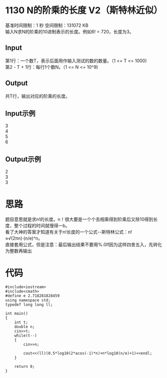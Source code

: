 # 1130 N的阶乘的长度 V2（斯特林近似）
基准时间限制：1 秒 空间限制：131072 KB   
输入N求N的阶乘的10进制表示的长度。例如6! = 720，长度为3。
## Input
第1行：一个数T，表示后面用作输入测试的数的数量。（1 <= T <= 1000)  
第2 - T + 1行：每行1个数N。（1 <= N <= 10^9)
## Output
共T行，输出对应的阶乘的长度。
## Input示例
3  
4  
5  
6
## Output示例
2  
3  
3 
# 思路
题目意思就是求n!的长度。n！很大要是一个个去相乘得到阶乘后又除10得到长度，整个过程的时间就慢得一b。  
看了大神的答案才知道有关于n!长度的一个公式--斯特林公式：n!≈√(2πn)·(n/e)^n。  
直接套用公式，但是注意：最后输出结果不要用%.0lf因为这样四舍五入，先转化为整数再输出

# 代码 
    
    #include<iostream>
    #include<cmath>
    #define e 2.718281828459
    using namespace std;
    typedef long long ll;
    
    int main()
    {
    	int t;
    	double n;
    	cin>>t;
    	while(t--)
    	{
    		cin>>n;
    		
    		cout<<(ll)(0.5*log10(2*acos(-1)*n)+n*log10(n/e)+1)<<endl;
    	}
    
    	return 0;
    } 